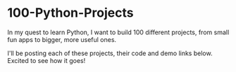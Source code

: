 # 100-Python-Projects

In my quest to learn Python, I want to build 100 different projects, from small fun apps to bigger, more useful ones.

I'll be posting each of these projects, their code and demo links below. Excited to see how it goes!

